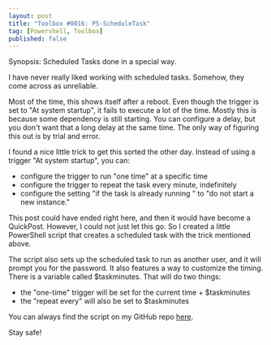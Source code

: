 ```yaml
---
layout: post
title: "Toolbox #0016: PS-ScheduleTask"
tag: [Powershell, Toolbox]
published: false
---
```

Synopsis: Scheduled Tasks done in a special way.

I have never really liked working with scheduled tasks. Somehow, they come across as unreliable.

Most of the time, this shows itself after a reboot. Even though the trigger is set to "At system startup", it fails to execute a lot of the time. Mostly this is because some dependency is still starting. You can configure a delay, but you don't want that a long delay at the same time. The only way of figuring this out is by trial and error.

I found a nice little trick to get this sorted the other day. Instead of using a trigger "At system startup", you can:
- configure the trigger to run "one time" at a specific time
- configure the trigger to repeat the task every minute, indefinitely
- configure the setting "if the task is already running " to "do not start a new instance."

This post could have ended right here, and then it would have become a QuickPost. However, I could not just let this go. So I created a little PowerShell script that creates a scheduled task with the trick mentioned above.

The script also sets up the scheduled task to run as another user, and it will prompt you for the password. It also features a way to customize the timing. There is a variable called $taskminutes. That will do two things:
- the "one-time" trigger will be set for the current time + $taskminutes
- the "repeat every" will also be set to $taskminutes

You can always find the script on my GitHub repo [here](https://github.com/Cloudsparkle/PS-ScheduleTask).

Stay safe!
